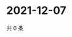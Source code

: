 # 2021-12-07

共 0 条

<!-- BEGIN WEIBO -->
<!-- 最后更新时间 Tue Dec 07 2021 20:24:57 GMT+0800 (China Standard Time) -->

<!-- END WEIBO -->
